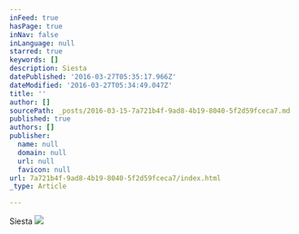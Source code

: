 ```yaml
---
inFeed: true
hasPage: true
inNav: false
inLanguage: null
starred: true
keywords: []
description: Siesta
datePublished: '2016-03-27T05:35:17.966Z'
dateModified: '2016-03-27T05:34:49.047Z'
title: ''
author: []
sourcePath: _posts/2016-03-15-7a721b4f-9ad8-4b19-8040-5f2d59fceca7.md
published: true
authors: []
publisher:
  name: null
  domain: null
  url: null
  favicon: null
url: 7a721b4f-9ad8-4b19-8040-5f2d59fceca7/index.html
_type: Article

---
```

Siesta ![](https://the-grid-user-content.s3-us-west-2.amazonaws.com/7c1db366-46b5-4b5f-a16a-1b0ebd4ce6df.jpg)